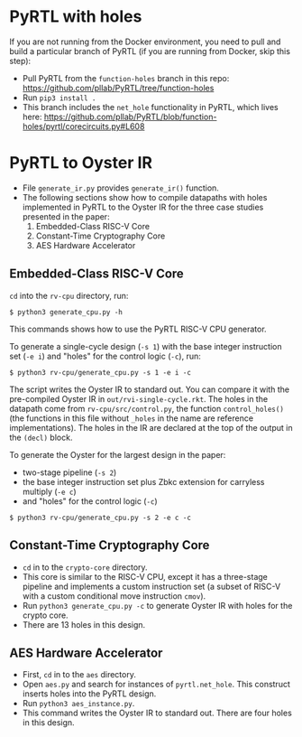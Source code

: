 # PyRTL with holes

If you are not running from the Docker environment, you need to pull and build a
particular branch of PyRTL (if you are running from Docker, skip this step):

* Pull PyRTL from the `function-holes` branch in this repo:
  <https://github.com/pllab/PyRTL/tree/function-holes>
* Run `pip3 install .`
* This branch includes the `net_hole` functionality in PyRTL, which lives here:
  <https://github.com/pllab/PyRTL/blob/function-holes/pyrtl/corecircuits.py#L608>

# PyRTL to Oyster IR

* File `generate_ir.py` provides `generate_ir()` function.
* The following sections show how to compile datapaths with holes implemented in
  PyRTL to the Oyster IR for the three case studies presented in the paper:
    1. Embedded-Class RISC-V Core
    2. Constant-Time Cryptography Core
    3. AES Hardware Accelerator

## Embedded-Class RISC-V Core

`cd` into the `rv-cpu` directory, run:

```shell
$ python3 generate_cpu.py -h
```

This commands shows how to use the PyRTL RISC-V CPU generator. 

To generate a single-cycle design (`-s 1`) with the base integer instruction set
(`-e i`) and "holes" for the control logic (`-c`), run:

```shell
$ python3 rv-cpu/generate_cpu.py -s 1 -e i -c
```

The script writes the Oyster IR to standard out. You can compare it with the
pre-compiled Oyster IR in `out/rvi-single-cycle.rkt`. The holes in the datapath
come from `rv-cpu/src/control.py`, the function `control_holes()` (the functions
in this file without `_holes` in the name are reference implementations). The
holes in the IR are declared at the top of the output in the `(decl)` block.

To generate the Oyster for the largest design in the paper:

* two-stage pipeline (`-s 2`)
* the base integer instruction set plus Zbkc extension for carryless multiply
  (`-e c`)
* and "holes" for the control logic (`-c`)

```shell
$ python3 rv-cpu/generate_cpu.py -s 2 -e c -c
```

## Constant-Time Cryptography Core

* `cd` in to the `crypto-core` directory.
* This core is similar to the RISC-V CPU, except it has a three-stage pipeline
  and implements a custom instruction set (a subset of RISC-V with a custom
  conditional move instruction `cmov`).
* Run `python3 generate_cpu.py -c` to generate Oyster IR with holes for the
  crypto core.
* There are 13 holes in this design.

## AES Hardware Accelerator

* First, `cd` in to the `aes` directory.
* Open `aes.py` and search for instances of `pyrtl.net_hole`. This construct
  inserts holes into the PyRTL design.
* Run `python3 aes_instance.py`.
* This command writes the Oyster IR to standard out. There are four holes in
  this design.

